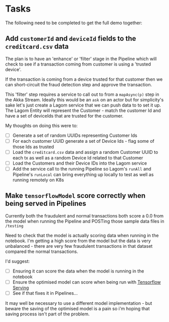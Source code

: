 # Tasks

The following need to be completed to get the full demo together:

## Add `customerId` and `deviceId` fields to the `creditcard.csv` data
   
The plan is to have an 'enhance' or 'filter' stage in the Pipeline which will check to see if a transaction coming from customer is using a 'trusted device'.
   
If the transaction is coming from a device trusted for that customer then we can short-circuit the fraud detection step and approve the transaction.
   
This 'filter' step requires a service to call out to from a `mapAsync(p)` step in the Akka Stream. Ideally this would be an `ask` on an actor but for simplicity's sake let's just create a Lagom service that we can push data to to set it up. The Lagom Entity will represent the Customer - match the customer Id and have a set of deviceIds that are trusted for the customer.

My thoughts on doing this were to:

- [ ] Generate a set of random UUIDs representing Customer Ids
- [ ] For each customer UUID generate a set of Device Ids - flag some of those Ids as trusted
- [ ] Load the `creditcard.csv` data and assign a random Customer UUID to each tx as well as a random Device Id related to that Customer
- [ ] Load the Customers and their Device IDs into the Lagom service
- [ ] Add the service call to the running Pipeline so Lagom's `runAll` and Pipeline's `runLocal` can bring everything up locally to test as well as running remotely on K8s 

## Make `tensorflowModel` score correctly when being served in Pipelines
 
 Currently both the fraudulent and normal transactions both score a 0.0 from the model when running the Pipeline and POSTing those sample data files in `/testing`
 
 Need to check that the model is actually scoring data when running in the notebook. I'm getting a high score from the model but the data is very unbalanced - there are very few fraudulent transactions in that dataset compared the normal transactions.
 
 I'd suggest:
 
 - [ ] Ensuring it can score the data when the model is running in the notebook
 - [ ] Ensure the optimised model can score when being run with [Tensorflow Serving](https://www.tensorflow.org/tfx/serving/docker)
 - [ ] See if that fixes it in Pipelines...
 
 It may well be necessary to use a different model implementation - but beware the saving of the optimised model is a pain so i'm hoping that saving process isn't part of the problem.
